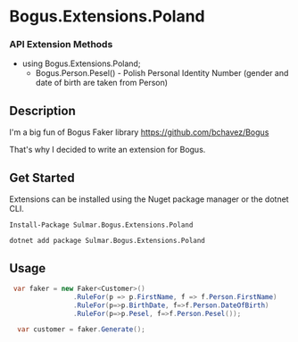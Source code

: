 # Bogus.Extensions.Poland

### API Extension Methods

- using Bogus.Extensions.Poland;
  - Bogus.Person.Pesel() - Polish Personal Identity Number (gender and date of birth are taken from Person)


## Description
I'm a big fun of Bogus Faker library
https://github.com/bchavez/Bogus

 That's why I decided to write an extension for Bogus.
  
  
## Get Started
Extensions can be installed using the Nuget package manager or the dotnet CLI.

~~~ 
Install-Package Sulmar.Bogus.Extensions.Poland
~~~

~~~ 
dotnet add package Sulmar.Bogus.Extensions.Poland
~~~

## Usage

~~~ csharp
 var faker = new Faker<Customer>()
                .RuleFor(p => p.FirstName, f => f.Person.FirstName)
                .RuleFor(p=>p.BirthDate, f=>f.Person.DateOfBirth)
                .RuleFor(p=>p.Pesel, f=>f.Person.Pesel());

  var customer = faker.Generate();
~~~ 

